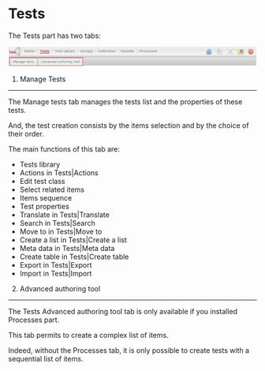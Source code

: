 <!--
parent: 'Legacy User Guide'
created_at: '2011-03-11 15:24:21'
updated_at: '2013-03-13 13:35:48'
authors:
    - 'Jérôme Bogaerts'
contributors:
    - 'Franck Gismondi'
tags:
    - 'Legacy User Guide:Tests'
-->



Tests
=====

The Tests part has two tabs:

![](../resources/tests-tabs.png)

1. Manage Tests
-------------------

The Manage tests tab manages the tests list and the properties of these tests.<br/>

And, the test creation consists by the items selection and by the choice of their order.

The main functions of this tab are:

-   Tests library
-   Actions in Tests|Actions
-   Edit test class
-   Select related items
-   Items sequence
-   Test properties
-   Translate in Tests|Translate
-   Search in Tests|Search
-   Move to in Tests|Move to
-   Create a list in Tests|Create a list
-   Meta data in Tests|Meta data
-   Create table in Tests|Create table
-   Export in Tests|Export
-   Import in Tests|Import

2. Advanced authoring tool
--------------------------

The Tests Advanced authoring tool tab is only available if you installed Processes part.<br/>

This tab permits to create a complex list of items.<br/>

Indeed, without the Processes tab, it is only possible to create tests with a sequential list of items.


